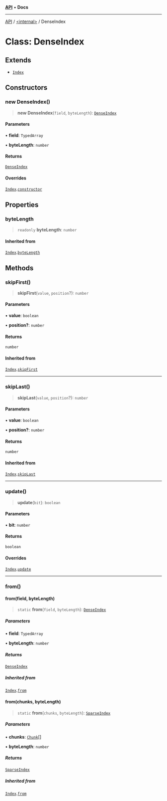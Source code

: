 [**API**](../../README.md) • **Docs**

***

[API](../../README.md) / [\<internal\>](../README.md) / DenseIndex

# Class: DenseIndex

## Extends

- [`Index`](Index.md)

## Constructors

### new DenseIndex()

> **new DenseIndex**(`field`, `byteLength`): [`DenseIndex`](DenseIndex.md)

#### Parameters

• **field**: `TypedArray`

• **byteLength**: `number`

#### Returns

[`DenseIndex`](DenseIndex.md)

#### Overrides

[`Index`](Index.md).[`constructor`](Index.md#constructors)

## Properties

### byteLength

> `readonly` **byteLength**: `number`

#### Inherited from

[`Index`](Index.md).[`byteLength`](Index.md#bytelength)

## Methods

### skipFirst()

> **skipFirst**(`value`, `position`?): `number`

#### Parameters

• **value**: `boolean`

• **position?**: `number`

#### Returns

`number`

#### Inherited from

[`Index`](Index.md).[`skipFirst`](Index.md#skipfirst)

***

### skipLast()

> **skipLast**(`value`, `position`?): `number`

#### Parameters

• **value**: `boolean`

• **position?**: `number`

#### Returns

`number`

#### Inherited from

[`Index`](Index.md).[`skipLast`](Index.md#skiplast)

***

### update()

> **update**(`bit`): `boolean`

#### Parameters

• **bit**: `number`

#### Returns

`boolean`

#### Overrides

[`Index`](Index.md).[`update`](Index.md#update)

***

### from()

#### from(field, byteLength)

> `static` **from**(`field`, `byteLength`): [`DenseIndex`](DenseIndex.md)

##### Parameters

• **field**: `TypedArray`

• **byteLength**: `number`

##### Returns

[`DenseIndex`](DenseIndex.md)

##### Inherited from

[`Index`](Index.md).[`from`](Index.md#from)

#### from(chunks, byteLength)

> `static` **from**(`chunks`, `byteLength`): [`SparseIndex`](SparseIndex.md)

##### Parameters

• **chunks**: [`Chunk`](../type-aliases/Chunk.md)[]

• **byteLength**: `number`

##### Returns

[`SparseIndex`](SparseIndex.md)

##### Inherited from

[`Index`](Index.md).[`from`](Index.md#from)
